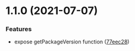 # 1.1.0 (2021-07-07)


### Features

* expose getPackageVersion function ([77eec28](https://github.com/bconnorwhite/pkgv/commit/77eec289b869285452d43bce412164c3cc697fe0))



